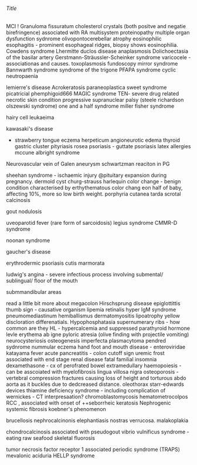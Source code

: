 ###### Title

MCI !
Granuloma fissuratum 
cholesterol crystals (both positve and negatie birefringence) associated with RA
multisystem proteinopathy
multiple organ dysfunction sydnrome
olivopontocerebellar atrophy
eosinophilic esophagitis - prominent esophageal ridges, biopsy shows eosinophilia.
Cowdens syndrome
    Lhermitte duclos disease
anaplasmosis
Dolichoectasia of the basilar artery
Gerstmann-Sträussler-Scheinker syndrome
varicocele - associationas and causes.
toxoplasmosis fundoscopy
mirror syndrome
Bannwarth syndrome
syndrome of the trigone
PFAPA syndrome
cyclic neutropaenia

lemierre's disease
Acrokeratosis paraneoplastica 
sweet syndrome
picatricial phemphigoid666
MAGIC syndrome
TEN- severe drug related necrotic skin condition
progressive supranuclear palsy (steele richardson olszewski syndrome)
one and a half syndrome
miller fisher syndrome

hairy cell leukaeima

kawasaki's disease
- strawberry tongue
eczema herpeticum
angioneurotic edema
thyroid gastric cluster
pityriasis rosea
psoriasis - guttate psoriasis
latex allergies
mccune albright syndrome

Neurovascular
    vein of Galen aneurysm
schwartzman reaciton in PG

sheehan syndrome - ischaemic injury @pituitary expansion during pregnancy. 
dermoid cyst
churg-strauss
harlequin color change - benign condition characterised by erthythematous color chang eon half of baby, affecting 10%, more so low birth weight. 
porphyria cutanea tarda
scrotal calcinosis

gout nodulosis

uveoparotid fever (rare form of sarcoidosis)
legius syndrome
CMMR-D syndrome

noonan syndrome

gaucher's disease

erythrodermic psoriasis 
cutis marmorata

ludwig's angina - severe infectious process involving submental/ sublingual/ floor of the mouth 

submmandibular areas

read a little bit more about megacolon
Hirschsprung disease
epiglottittis thumb sign - causative organism
lipemia retinalis
hyper IgM syndrome
pneumomediastinum
hemiballismus
dermatomyositis
lipoatrophy
yellow discloration differenatials.
Hypophosphatasia 
supernumerary ribs - how common are they
HL - hypercalcemia and suppressed parathyroid hormone levle
erythema ab igne
pyloric atresia (olive finding with projectile vomiting)
neurocysteriosis
osteogenesis imperfecta
plasmacytoma
pendred sydnrome
nummular eczema
hand foot and mouth disease - enteroviridae
katayama fever
acute pancreatitis - colon cutoff sign
uremic frost associated with end stage renal disease
fatal familial insomnia
dexamethasone - cx of perofrated bowel
extramedullary haemopoiesis - can be asscoiated with myelofibrosis
lingua villosa nigra
osteoporosis - vertebral compression fractures causing loss of height and torturous abdo aorta as it buckles due to dedcreased distance.
oleothorax 
starr-edwards devices
thiamine deficiency syndrome  - including complication of wernickes - CT interpresaation?
chromoblastomycosis
hematometrocolpos
RCC , associated with onset of ++seborrheic keratosis
Nephrogenic systemic fibrosis
koebner's phenomenon

brucellosis
nephrocalcinonis
elephantiasis nostras verrucosa.
malakoplakia

chondrocalcinosis associated with pseudogout
vibrio vulnificus syndrome - eating raw seafood
skeletal fluorosis

 tumor necrosis factor receptor 1 associated periodic syndrome (TRAPS)
 mevalonic aciduria
 HELLP syndrome
 